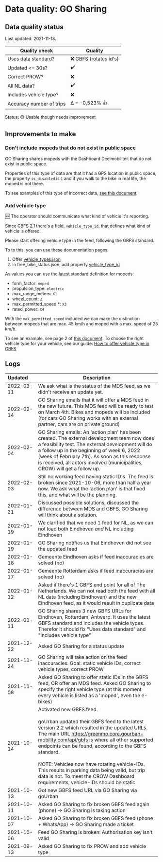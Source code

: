 # Data quality: GO Sharing

## Data quality status

Last updated: 2021-11-18.

| **Quality check**            | **Quality**
| --                          | --      |
| Uses data standard?         | ❌ GBFS (rotates id's)
| Updated <= 30s?             | :heavy_check_mark:
| Correct PROW?               | ❌
| All NL data?                | :heavy_check_mark:
| Includes vehicle type?      | ❌
| Accuracy number of trips    | Δ = -0,523% 👍

Status: 🟡 Usable though needs improvement

## Improvements to make

### Don't include mopeds that do not exist in public space

GO Sharing shares mopeds with the Dashboard Deelmobiliteit that do not exist in public space.

Properties of this type of data are that it has a GPS location in public space, the property `is_disabled` is `1` and if you walk to the bike in real life, the moped is not there.

To see examples of this type of incorrect data, [see this document](./GoSharing_extra.md).

### Add vehicle type

🆕 The operator should communicate what kind of vehicle it's reporting. 

Since GBFS 2.1 there's a field, `vehicle_type_id`, that defines what kind of vehicle is offered.

Please start offering vehicle type in the feed, following the GBFS standard.

To to this, you can use these documentation pages: 

1. Offer [vehicle_types.json](https://github.com/NABSA/gbfs/blob/master/gbfs.md#vehicle_typesjson-added-in-v21)
2. In free_bike_status.json, add property [vehicle_type_id](https://github.com/NABSA/gbfs/blob/master/gbfs.md#free_bike_statusjson)

As values you can use the [latest](https://github.com/NABSA/gbfs/pull/370) standard definition for mopeds:

- form_factor: `moped`
- propulsion_type: `electric`
- max_range_meters: `X1`
- wheel_count: `2`
- max_permitted_speed *: `X3`
- rated_power: `X4`

With the `max_permitted_speed` included we can make the distinction between mopeds that are max. 45 km/h and moped with a max. speed of 25 km/h.

To see an example, see page 2 of [this document](https://docs.google.com/document/d/1P_oDBnFvr9qzo0_5YbnrCDYptFQV9ZUOJGfi8ACD1GE/edit?usp=sharing). To choose the right vehicle type for your vehicle, see our guide: [How to offer vehicle type in GBFS](https://docs.crow.nl/deelfietsdashboard/hr-dataspec/#how-to-offer-vehicle-type-in-gbfs).

## Logs

| Updated&nbsp;&nbsp;&nbsp;&nbsp; | Description
| ----       | ---
| 2022-03-11 | We ask what is the status of the MDS feed, as we didn't receive an update yet.
| 2022-02-14 | GO Sharing emails that it will offer a MDS feed in the new future. This MDS feed will be ready to test on March 4th. Bikes and mopeds will be included (for cars GO Sharing works with an external partner, cars are on private ground)
| 2022-02-04 | GO Sharing emails: An 'action plan' has been created. The external development team now does a feasibility test. The external development will do a follow up in the beginning of week 6, 2022 (week of February 7th). As soon as this response is received, all actors involved (municipalities, CROW) will get a follow up.
| 2022-02-03 | Still no working feed having static ID's. The feed is broken since 2021-10-06, more than half a year now. We ask what the 'action plan' is that fixed this, and what will be the planning.
| 2022-01-21 | Discussed possible solutions, discussed the difference between MDS and GBFS. GO Sharing will think about a solution. 
| 2022-01-19 | We clarified that we need 1 feed for NL, as we can not load both Eindhoven _and_ NL including Eindhoven
| 2022-01-19 | GO Sharing notifies us that Eindhoven did not see the updated feed
| 2022-01-18 | Gemeente Eindhoven asks if feed inaccuracies are solved (no)
| 2022-01-17 | Gemeente Rotterdam asks if feed inaccuracies are solved (no)
| 2022-01-12 | Asked if there's 1 GBFS end point for all of The Netherlands. We can not read both the feed with all NL data (including Eindhoven) and the new Eindhoven feed, as it would result in duplicate data
| 2022-01-11 | GO Sharing shares 3 new GBFS URLs for Eindhoven, Rotterdam, Antwerp. It uses the latest GBFS standard and includes the vehicle types. Therefor it should fix "Uses data standard" and "Includes vehicle type"
| 2021-12-22 | Asked GO Sharing for a status update
| 2021-11-24 | GO Sharing will take action on the feed inaccuracies. Goal: static vehicle IDs, correct vehicle types, correct PROW
| 2021-11-08 | Asked GO Sharing to offer static IDs in the GBFS feed, OR offer an MDS feed. Asked GO Sharing to specify the right vehicle type (at this moment every vehicle is listed as a 'moped', even the e-bikes)
| 2021-10-14 | Activated new GBFS feed.<br /><br />goUrban updated their GBFS feed to the latest version 2.2 which resulted in the updated URLs. The main URL https://greenmo.core.gourban-mobility.com/api/gbfs is where all other supported endpoints can be found, according to the GBFS standard.<br /><br />NOTE: Vehicles now have rotating vehicle-IDs. This results in parking data being valid, but trip data is not. To meet the CROW Dashboard requirements, vehicle-IDs should be static
| 2021-10-13 | Got new GBFS feed URL via GO Sharing via goUrban
| 2021-10-11 | Asked GO Sharing to fix broken GBFS feed again (phone) -> GO Sharing is taking action
| 2021-10-07 | Asked GO Sharing to fix broken GBFS feed (phone + WhatsApp) -> GO Sharing made a ticket
| 2021-10-06 | Feed GO Sharing is broken: Authorisation key isn't valid
| 2021-09-13 | Asked GO Sharing to fix PROW and add vehicle type
